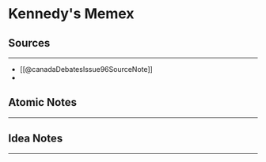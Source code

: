 # Kennedy's Memex

## Sources
--- 
* [[@canadaDebatesIssue96SourceNote]]
* 

## Atomic Notes 
---


## Idea Notes
---

